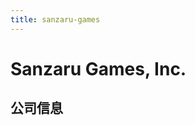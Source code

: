 ```yaml
---
title: sanzaru-games
---
```


# Sanzaru Games, Inc.

## 公司信息

<DirectHireCompanyTable state="california" city="san-mateo" companyJsonFileName="sanzaru-games" />
